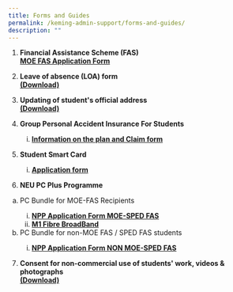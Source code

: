 ```yaml
---
title: Forms and Guides
permalink: /keming-admin-support/forms-and-guides/
description: ""
---
```

<ol>
<li><strong>Financial Assistance Scheme (FAS)</strong>
<div><a href="/files/MOE%20FAS%20Application%20Form%20(30%20Sep%202020)%20final.pdf" target="_blank" rel="noopener"><strong>MOE FAS Application Form</strong></a></div>
</li>
</ol>
<ol start="2">
<li><strong>Leave of absence (LOA) form</strong>
<div><a href="/files/LOA%20form%2001_01_2013.pdf" target="_blank" rel="noopener"><strong>(Download)</strong></a></div>
</li>
</ol>
<ol start="3">
<li><strong>Updating of student's official address</strong>
<div><a href="/files/change%20of%20address.pdf" target="_blank" rel="noopener"><strong>(Download)</strong></a></div>
</li>
</ol>
<ol start="4">
<li><strong>Group Personal Accident Insurance For Students</strong></li>
<ol type="i">
<li><a href="https://studentgpa.incomegroupins.com.sg/#/" target="_blank" rel="noopener"><strong>Information on the plan and Claim form</strong></a></li>
</ol>
</ol>
<ol start="5">
<li><strong>Student Smart Card</strong></li>
<ol type="i">
<li><a href="/files/Appendix%20D_appln%20for%20SSC_MOE%20SCH_Nov%2015.pdf" target="_blank" rel="noopener"><strong>Application form</strong></a></li>
</ol>
</ol>
<ol start="6">
<li><strong>NEU PC Plus Programme</strong></li>
</ol>
<ol type="a">
<li>PC Bundle for MOE-FAS Recipients </li>
<ol type="i">

<li><a href="/files/Neupc/NPP-Application-Form-for-MOE-SPED-FAS.pdf" target=""><strong>NPP Application Form MOE-SPED FAS</strong></a></li>
<li><a href="/files/Neupc/NEU%20PC%20Plus%20IMDA%20FBB%20Svc%20Appl%202023.pdf" target="_blank" rel="noopener"><strong>M1 Fibre BroadBand</strong></a></li>
</ol>
<li>PC Bundle for non-MOE FAS / SPED FAS students </li>
<ol type="i">
<li><a href="/files/Neupc/NPP-Application-Form-for-NON-MOE-SPED-FAS.pdf" target=""><strong>NPP Application Form NON MOE-SPED FAS</strong></a></li>
</ol>
</ol>
<ol start="7">
<li><strong>Consent for non-commercial use of students' work, videos &amp; photographs</strong>
<div><a href="/files/CONSENT_work_photo_cleared.pdf" target="_blank" rel="noopener"><strong>(Download)</strong></a></div>
</li>
</ol>
